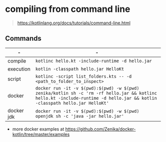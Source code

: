 # compiling from command line

> https://kotlinlang.org/docs/tutorials/command-line.html

## Commands

-|-
-|-
compile|`kotlinc hello.kt -include-runtime -d hello.jar`
execution|`kotlin -classpath hello.jar HelloKt`
script|`kotlinc -script list_folders.kts -- -d <path_to_folder_to_inspect>`
docker|`docker run -it -v $(pwd):$(pwd) -w $(pwd) zenika/kotlin sh -c 'rm -rf hello.jar && kotlinc hello.kt -include-runtime -d hello.jar && kotlin -classpath hello.jar HelloKt'`
docker jdk|`docker run -it -v $(pwd):$(pwd) -w $(pwd) openjdk sh -c 'java -jar hello.jar'`

- more docker examples at https://github.com/Zenika/docker-kotlin/tree/master/examples
